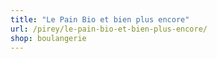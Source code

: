 ```yaml
---
title: "Le Pain Bio et bien plus encore"
url: /pirey/le-pain-bio-et-bien-plus-encore/
shop: boulangerie
---
```

